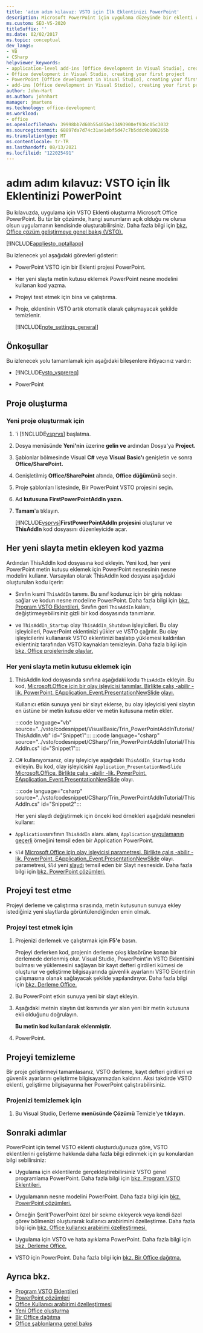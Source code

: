 ```yaml
---
title: 'adım adım kılavuz: VSTO için İlk Eklentinizi PowerPoint'
description: Microsoft PowerPoint için uygulama düzeyinde bir eklenti oluşturun. Bu özellik, hangi sunumların açık olduğuna bakılmaksızın uygulamanın kendisi tarafından kullanılabilir.
ms.custom: SEO-VS-2020
titleSuffix: ''
ms.date: 02/02/2017
ms.topic: conceptual
dev_langs:
- VB
- CSharp
helpviewer_keywords:
- application-level add-ins [Office development in Visual Studio], creating your first project
- Office development in Visual Studio, creating your first project
- PowerPoint [Office development in Visual Studio], creating your first project
- add-ins [Office development in Visual Studio], creating your first project
author: John-Hart
ms.author: johnhart
manager: jmartens
ms.technology: office-development
ms.workload:
- office
ms.openlocfilehash: 39998bb7d60b55405be13493900ef936c05c3032
ms.sourcegitcommit: 68897da7d74c31ae1ebf5d47c7b5ddc9b108265b
ms.translationtype: MT
ms.contentlocale: tr-TR
ms.lasthandoff: 08/13/2021
ms.locfileid: "122025491"
---
```

# <a name="walkthrough-create-your-first-vsto-add-in-for-powerpoint"></a>adım adım kılavuz: VSTO için İlk Eklentinizi PowerPoint
  Bu kılavuzda, uygulama için VSTO Eklenti oluşturma Microsoft Office PowerPoint. Bu tür bir çözümde, hangi sunumların açık olduğu ne olursa olsun uygulamanın kendisinde oluşturabilirsiniz. Daha fazla bilgi için [bkz. Office çözüm geliştirmeye genel bakış &#40;VSTO&#41;. ](../vsto/office-solutions-development-overview-vsto.md)

 [!INCLUDE[appliesto_pptallapp](../vsto/includes/appliesto-pptallapp-md.md)]

 Bu izlenecek yol aşağıdaki görevleri gösterir:

- PowerPoint VSTO için bir Eklenti projesi PowerPoint.

- Her yeni slayta metin kutusu eklemek PowerPoint nesne modelini kullanan kod yazma.

- Projeyi test etmek için bina ve çalıştırma.

- Proje, eklentinin VSTO artık otomatik olarak çalışmayacak şekilde temizlenir.

  [!INCLUDE[note_settings_general](../sharepoint/includes/note-settings-general-md.md)]

## <a name="prerequisites"></a>Önkoşullar
 Bu izlenecek yolu tamamlamak için aşağıdaki bileşenlere ihtiyacınız vardır:

- [!INCLUDE[vsto_vsprereq](../vsto/includes/vsto-vsprereq-md.md)]

- PowerPoint

## <a name="create-the-project"></a>Proje oluşturma

### <a name="to-create-a-new-project"></a>Yeni proje oluşturmak için

1. 'i [!INCLUDE[vsprvs](../sharepoint/includes/vsprvs-md.md)] başlatma.

2. Dosya menüsünde **Yeni'nin** üzerine **gelin ve** ardından Dosya'ya **Project.**

3. Şablonlar bölmesinde Visual **C#** veya **Visual Basic'ı** genişletin ve sonra **Office/SharePoint.**

4. Genişletilmiş **Office/SharePoint** altında, **Office düğümünü** seçin.

5. Proje şablonları listesinde, Bir PowerPoint VSTO projesini seçin.

6. Ad **kutusuna** **FirstPowerPointAddIn yazın.**

7. **Tamam**'a tıklayın.

     [!INCLUDE[vsprvs](../sharepoint/includes/vsprvs-md.md)]**FirstPowerPointAddIn projesini** oluşturur ve **ThisAddIn** kod dosyasını düzenleyicide açar.

## <a name="write-code-that-adds-text-to-each-new-slide"></a>Her yeni slayta metin ekleyen kod yazma
 Ardından ThisAddIn kod dosyasına kod ekleyin. Yeni kod, her yeni PowerPoint metin kutusu eklemek için PowerPoint nesnesinin nesne modelini kullanır. Varsayılan olarak ThisAddIn kod dosyası aşağıdaki oluşturulan kodu içerir:

- Sınıfın kısmi `ThisAddIn` tanımı. Bu sınıf kodunuz için bir giriş noktası sağlar ve kodun nesne modeline PowerPoint. Daha fazla bilgi için [bkz. Program VSTO Eklentileri.](../vsto/programming-vsto-add-ins.md) Sınıfın geri `ThisAddIn` kalanı, değiştirmeyebilirsiniz gizli bir kod dosyasında tanımlanır.

- ve `ThisAddIn_Startup` olay `ThisAddIn_Shutdown` işleyicileri. Bu olay işleyicileri, PowerPoint eklentinizi yükler ve VSTO çağrılır. Bu olay işleyicilerini kullanarak VSTO eklentinizi başlatıp yüklemesi kaldırılan eklentiniz tarafından VSTO kaynakları temizleyin. Daha fazla bilgi için [bkz. Office projelerinde olaylar.](../vsto/events-in-office-projects.md)

### <a name="to-add-a-text-box-to-each-new-slide"></a>Her yeni slayta metin kutusu eklemek için

1. ThisAddIn kod dosyasında sınıfına aşağıdaki kodu `ThisAddIn` ekleyin. Bu kod, [Microsoft.Office için bir olay işleyicisi tanımlar. Birlikte çalış -abilir -lik. PowerPoint. EApplication_Event.PresentationNewSlide](/previous-versions/office/developer/office-2010/ff762876(v%3doffice.14)) [olayı.](/previous-versions/office/developer/office-2010/ff764034(v=office.14))

    Kullanıcı etkin sunuya yeni bir slayt eklerse, bu olay işleyicisi yeni slaytın en üstüne bir metin kutusu ekler ve metin kutusuna metin ekler.

    :::code language="vb" source="../vsto/codesnippet/VisualBasic/Trin_PowerPointAddInTutorial/ThisAddIn.vb" id="Snippet1":::
    :::code language="csharp" source="../vsto/codesnippet/CSharp/Trin_PowerPointAddInTutorial/ThisAddIn.cs" id="Snippet1":::

2. C# kullanıyorsanız, olay işleyiciye aşağıdaki `ThisAddIn_Startup` kodu ekleyin. Bu kod, olay işleyicisini `Application_PresentationNewSlide` [Microsoft.Office. Birlikte çalış -abilir -lik. PowerPoint. EApplication_Event.PresentationNewSlide](/previous-versions/office/developer/office-2010/ff762876(v%3doffice.14)) olayı.

    :::code language="csharp" source="../vsto/codesnippet/CSharp/Trin_PowerPointAddInTutorial/ThisAddIn.cs" id="Snippet2":::

   Her yeni slaydı değiştirmek için önceki kod örnekleri aşağıdaki nesneleri kullanır:

- `Application`sınıfının `ThisAddIn` alanı. alanı, `Application` [uygulamanın geçerli](/previous-versions/office/developer/office-2010/ff764034(v=office.14)) örneğini temsil eden bir Application PowerPoint.

- `Sld` [Microsoft.Office için olay işleyicisi parametresi. Birlikte çalış -abilir -lik. PowerPoint. EApplication_Event.PresentationNewSlide](/previous-versions/office/developer/office-2010/ff762876(v%3doffice.14)) olayı. parametresi, `Sld` yeni [slaydı](/previous-versions/office/developer/office-2010/ff763417(v=office.14)) temsil eden bir Slayt nesnesidir. Daha fazla bilgi için [bkz. PowerPoint çözümleri.](../vsto/powerpoint-solutions.md)

## <a name="test-the-project"></a>Projeyi test etme
 Projeyi derleme ve çalıştırma sırasında, metin kutusunun sunuya ekley istediğiniz yeni slaytlarda görüntülendiğinden emin olmak.

### <a name="to-test-the-project"></a>Projeyi test etmek için

1. Projenizi derlemek ve çalıştırmak için **F5'e** basın.

     Projeyi derlerken kod, projenin derleme çıkış klasörüne konan bir derlemede derlenmiş olur. Visual Studio, PowerPoint'ın VSTO Eklentisini bulması ve yüklemesini sağlayan bir kayıt defteri girdileri kümesi de oluşturur ve geliştirme bilgisayarında güvenlik ayarlarını VSTO Eklentinin çalışmasına olanak sağlayacak şekilde yapılandırıyor. Daha fazla bilgi için [bkz. Derleme Office.](../vsto/building-office-solutions.md)

2. Bu PowerPoint etkin sunuya yeni bir slayt ekleyin.

3. Aşağıdaki metnin slaytın üst kısmında yer alan yeni bir metin kutusuna ekli olduğunu doğrulayın.

     **Bu metin kod kullanılarak eklenmiştir.**

4. PowerPoint.

## <a name="clean-up-the-project"></a>Projeyi temizleme
 Bir proje geliştirmeyi tamamlasanız, VSTO derleme, kayıt defteri girdileri ve güvenlik ayarlarını geliştirme bilgisayarınızdan kaldırın. Aksi takdirde VSTO eklenti, geliştirme bilgisayarına her PowerPoint çalıştırabilirsiniz.

### <a name="to-clean-up-your-project"></a>Projenizi temizlemek için

1. Bu Visual Studio, Derleme **menüsünde Çözümü** Temizle'ye **tıklayın.**

## <a name="next-steps"></a>Sonraki adımlar
 PowerPoint için temel VSTO eklenti oluşturduğunuza göre, VSTO eklentilerini geliştirme hakkında daha fazla bilgi edinmek için şu konulardan bilgi sebilirsiniz:

- Uygulama için eklentilerde gerçekleştirebilirsiniz VSTO genel programlama PowerPoint. Daha fazla bilgi için [bkz. Program VSTO Eklentileri.](../vsto/programming-vsto-add-ins.md)

- Uygulamanın nesne modelini PowerPoint. Daha fazla bilgi için [bkz. PowerPoint çözümleri.](../vsto/powerpoint-solutions.md)

- Örneğin Şerit'PowerPoint özel bir sekme ekleyerek veya kendi özel görev bölmenizi oluşturarak kullanıcı arabirimini özelleştirme. Daha fazla bilgi için [bkz. Office kullanıcı arabirimi özelleştirmesi.](../vsto/office-ui-customization.md)

- Uygulama için VSTO ve hata ayıklama PowerPoint. Daha fazla bilgi için [bkz. Derleme Office.](../vsto/building-office-solutions.md)

- VSTO için PowerPoint. Daha fazla bilgi için [bkz. Bir Office dağıtma.](../vsto/deploying-an-office-solution.md)

## <a name="see-also"></a>Ayrıca bkz.
- [Program VSTO Eklentileri](../vsto/programming-vsto-add-ins.md)
- [PowerPoint çözümleri](../vsto/powerpoint-solutions.md)
- [Office Kullanıcı arabirimi özelleştirmesi](../vsto/office-ui-customization.md)
- [Yeni Office oluşturma](../vsto/building-office-solutions.md)
- [Bir Office dağıtma](../vsto/deploying-an-office-solution.md)
- [Office şablonlarına genel bakış](../vsto/office-project-templates-overview.md)
